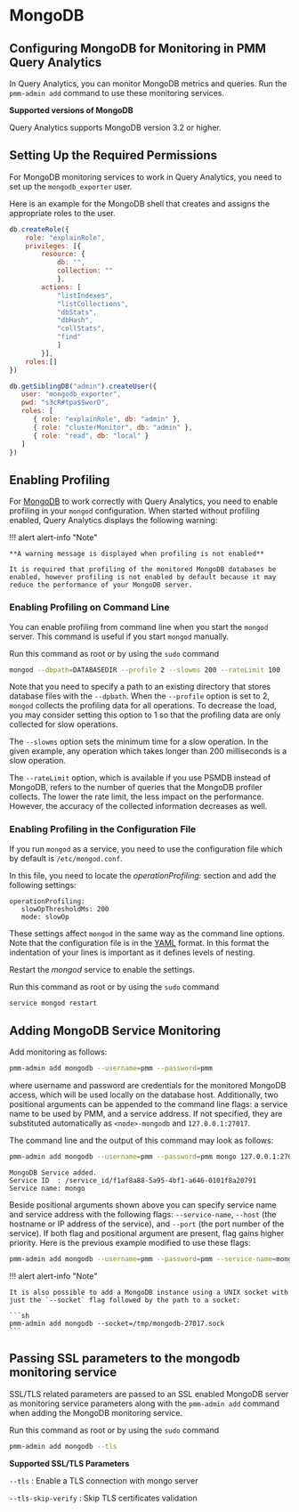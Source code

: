 # MongoDB

## Configuring MongoDB for Monitoring in PMM Query Analytics

In Query Analytics, you can monitor MongoDB metrics and queries. Run the `pmm-admin add` command to use these monitoring services.

**Supported versions of MongoDB**

Query Analytics supports MongoDB version 3.2 or higher.

## Setting Up the Required Permissions

For MongoDB monitoring services to work in Query Analytics, you need to set up the `mongodb_exporter` user.

Here is an example for the MongoDB shell that creates and assigns the appropriate roles to the user.

```js
db.createRole({
    role: "explainRole",
    privileges: [{
        resource: {
            db: "",
            collection: ""
            },
        actions: [
            "listIndexes",
            "listCollections",
            "dbStats",
            "dbHash",
            "collStats",
            "find"
            ]
        }],
    roles:[]
})

db.getSiblingDB("admin").createUser({
   user: "mongodb_exporter",
   pwd: "s3cR#tpa$$worD",
   roles: [
      { role: "explainRole", db: "admin" },
      { role: "clusterMonitor", db: "admin" },
      { role: "read", db: "local" }
   ]
})
```

## Enabling Profiling

For [MongoDB](https://www.mongodb.com) to work correctly with Query Analytics, you need to enable profiling
in your `mongod` configuration. When started without profiling enabled, Query Analytics
displays the following warning:

!!! alert alert-info "Note"

    **A warning message is displayed when profiling is not enabled**

    It is required that profiling of the monitored MongoDB databases be enabled, however profiling is not enabled by default because it may reduce the performance of your MongoDB server.

### Enabling Profiling on Command Line

You can enable profiling from command line when you start the `mongod`
server. This command is useful if you start `mongod` manually.

Run this command as root or by using the `sudo` command

```sh
mongod --dbpath=DATABASEDIR --profile 2 --slowms 200 --rateLimit 100
```

Note that you need to specify a path to an existing directory that stores
database files with the `--dpbath`. When the `--profile` option is set to
2, `mongod` collects the profiling data for all operations. To decrease the
load, you may consider setting this option to 1 so that the profiling data
are only collected for slow operations.

The `--slowms` option sets the minimum time for a slow operation. In the
given example, any operation which takes longer than 200 milliseconds is a
slow operation.

The `--rateLimit` option, which is available if you use PSMDB instead
of MongoDB, refers to the number of queries that the MongoDB profiler
collects. The lower the rate limit, the less impact on the performance.
However, the accuracy of the collected information decreases as well.

### Enabling Profiling in the Configuration File

If you run `mongod` as a service, you need to use the configuration file
which by default is `/etc/mongod.conf`.

In this file, you need to locate the *operationProfiling:* section and add the
following settings:

```
operationProfiling:
   slowOpThresholdMs: 200
   mode: slowOp
```

These settings affect `mongod` in the same way as the command line options. Note that the configuration file is in the [YAML](http://yaml.org/spec/) format. In this format the indentation of your lines is important as it defines levels of nesting.

Restart the *mongod* service to enable the settings.

Run this command as root or by using the `sudo` command

```sh
service mongod restart
```

## Adding MongoDB Service Monitoring

Add monitoring as follows:

```sh
pmm-admin add mongodb --username=pmm --password=pmm
```

where username and password are credentials for the monitored MongoDB access, which will be used locally on the database host. Additionally, two positional arguments can be appended to the command line flags: a service name to be used by PMM, and a service address. If not specified, they are substituted automatically as `<node>-mongodb` and `127.0.0.1:27017`.

The command line and the output of this command may look as follows:

```sh
pmm-admin add mongodb --username=pmm --password=pmm mongo 127.0.0.1:27017
```

```
MongoDB Service added.
Service ID  : /service_id/f1af8a88-5a95-4bf1-a646-0101f8a20791
Service name: mongo
```

Beside positional arguments shown above you can specify service name and service address with the following flags: `--service-name`, `--host` (the hostname or IP address of the service), and `--port` (the port number of the service). If both flag and positional argument are present, flag gains higher priority. Here is the previous example modified to use these flags:

```sh
pmm-admin add mongodb --username=pmm --password=pmm --service-name=mongo --host=127.0.0.1 --port=27017
```

!!! alert alert-info "Note"

    It is also possible to add a MongoDB instance using a UNIX socket with just the `--socket` flag followed by the path to a socket:

    ```sh
    pmm-admin add mongodb --socket=/tmp/mongodb-27017.sock
    ```


## Passing SSL parameters to the mongodb monitoring service

SSL/TLS related parameters are passed to an SSL enabled MongoDB server as
monitoring service parameters along with the `pmm-admin add` command when adding
the MongoDB monitoring service.

Run this command as root or by using the `sudo` command

```sh
pmm-admin add mongodb --tls
```

**Supported SSL/TLS Parameters**

`--tls`
: Enable a TLS connection with mongo server

`--tls-skip-verify`
: Skip TLS certificates validation
